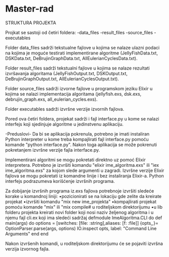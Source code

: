 # Master-rad

STRUKTURA PROJEKTA

Projkat se sastoji od četiri foldera:
  -data_files
  -result_files
  -source_files
  -executables

Folder data_files sadrži tekstualne fajlove u kojima se nalaze ulazni podaci na kojima je moguće testirati implementirane algoritme (JellyFishData.txt, DSKData.txt, DeBrujinGraphData.txt, AllEulerianCyclesData.txt).

Folder result_files sadrži tekstualni fajlove u kojima se nalaze rezultati izvršavanja algoritama (JellyFishOutput.txt, DSKOutput.txt, DeBrujinGraphOutput.txt, AllEulerianCyclesOutput.txt). 

Folder source_files sadrži izvorne fajlove u programskom jeziku Elixir u kojima se nalazi implementacija algoritama (jellyfish.exs, dsk.exs, debrujin_graph.exs, all_eulerian_cycles.exs). 

Folder executables sadrži izvršne verzije izvornih fajlova. 

Pored ova četiri foldera, projekat sadrži i fajl interface.py u kome se nalazi interfejs koji sjedinjuje algoritme u jedinstvenu aplikaciju.

-Preduslovi-
Da bi se aplikacija pokrenula, potrebno je imati instaliran Python interpreter u kome treba kompajlirati fajl interface.py pomoću komande "python interface.py". Nakon toga aplikacija se može pokrenuti pokretanjem izvršne verzije fajla interface.py.

Implementirani algoritmi se mogu pokretati direktno uz pomoć Elixir interpretera. Potrebno je izvršiti komandu "elixir ime_algoritma.exs" ili "iex ime_algoritma.exs" za kojom slede argumenti u zagradi. Izvršne verzije Elixir fajlova se mogu pokretati iz komandne linije i bez instaliranja Elixir-a. Python interfejs podrazumeva korišćenje izvršnih programa.

Za dobijanje izvršnih programa iz.exs fajlova potrebnoje izvršiti sledeće korake u komandnoj liniji:
  •pozicionirati se na lokaciju gde zelite da kreirate projekat
  •izvršiti komandu "mix new ime_projekta"
  •kompajlirati projekat pomoću komande "mix" ili "mix compile# u roditeljskom direktorijumu
  •u lib folderu projekta kreirati novi folder koji nosi naziv željenog algoritma i u njemu fajl cli.ex koji ima sledeći sadržaj
    defmodule ImeAlgoritma.CLI do
      def main(args) do
        options = [switches: [file: :string],aliases: [f: :file]]
        {opts,_,_}= OptionParser.parse(args, options)
        IO.inspect opts, label: "Command Line Arguments"
      end
    end
 
 Nakon izvršenih komandi, u roditeljskom direktorijumu će se pojaviti izvršna verzija izvornog fajla.
